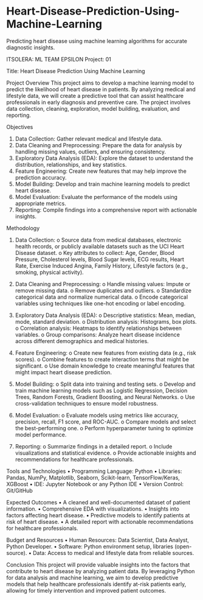 # Heart-Disease-Prediction-Using-Machine-Learning
Predicting heart disease using machine learning algorithms for accurate diagnostic insights.

ITSOLERA: ML TEAM EPSILON Project: 01

Title: Heart Disease Prediction Using Machine Learning

Project Overview
This project aims to develop a machine learning model to predict the likelihood of heart disease in
patients. By analyzing medical and lifestyle data, we will create a predictive tool that can assist
healthcare professionals in early diagnosis and preventive care. The project involves data collection,
cleaning, exploration, model building, evaluation, and reporting.

Objectives
1. Data Collection: Gather relevant medical and lifestyle data.
2. Data Cleaning and Preprocessing: Prepare the data for analysis by handling missing values,
outliers, and ensuring consistency.
3. Exploratory Data Analysis (EDA): Explore the dataset to understand the distribution,
relationships, and key statistics.
4. Feature Engineering: Create new features that may help improve the prediction accuracy.
5. Model Building: Develop and train machine learning models to predict heart disease.
6. Model Evaluation: Evaluate the performance of the models using appropriate metrics.
7. Reporting: Compile findings into a comprehensive report with actionable insights.

Methodology
1. Data Collection:
o Source data from medical databases, electronic health records, or publicly available
datasets such as the UCI Heart Disease dataset.
o Key attributes to collect: Age, Gender, Blood Pressure, Cholesterol levels, Blood Sugar
levels, ECG results, Heart Rate, Exercise Induced Angina, Family History, Lifestyle factors
(e.g., smoking, physical activity).

2. Data Cleaning and Preprocessing:
o Handle missing values: Impute or remove missing data.
o Remove duplicates and outliers.
o Standardize categorical data and normalize numerical data.
o Encode categorical variables using techniques like one-hot encoding or label encoding.

3. Exploratory Data Analysis (EDA):
o Descriptive statistics: Mean, median, mode, standard deviation.
o Distribution analysis: Histograms, box plots.
o Correlation analysis: Heatmaps to identify relationships between variables.
o Group comparisons: Analyze heart disease incidence across different demographics and
medical histories.

4. Feature Engineering:
o Create new features from existing data (e.g., risk scores).
o Combine features to create interaction terms that might be significant.
o Use domain knowledge to create meaningful features that might impact heart disease
prediction.

5. Model Building:
o Split data into training and testing sets.
o Develop and train machine learning models such as Logistic Regression, Decision Trees,
Random Forests, Gradient Boosting, and Neural Networks.
o Use cross-validation techniques to ensure model robustness.

6. Model Evaluation:
o Evaluate models using metrics like accuracy, precision, recall, F1 score, and ROC-AUC.
o Compare models and select the best-performing one.
o Perform hyperparameter tuning to optimize model performance.

7. Reporting:
o Summarize findings in a detailed report.
o Include visualizations and statistical evidence.
o Provide actionable insights and recommendations for healthcare professionals.

Tools and Technologies
• Programming Language: Python
• Libraries: Pandas, NumPy, Matplotlib, Seaborn, Scikit-learn, TensorFlow/Keras, XGBoost
• IDE: Jupyter Notebook or any Python IDE
• Version Control: Git/GitHub

Expected Outcomes
• A cleaned and well-documented dataset of patient information.
• Comprehensive EDA with visualizations.
• Insights into factors affecting heart disease.
• Predictive models to identify patients at risk of heart disease.
• A detailed report with actionable recommendations for healthcare professionals.

Budget and Resources
• Human Resources: Data Scientist, Data Analyst, Python Developer.
• Software: Python environment setup, libraries (open-source).
• Data: Access to medical and lifestyle data from reliable sources.

Conclusion
This project will provide valuable insights into the factors that contribute to heart disease by analyzing
patient data. By leveraging Python for data analysis and machine learning, we aim to develop
predictive models that help healthcare professionals identify at-risk patients early, allowing for timely
intervention and improved patient outcomes.
